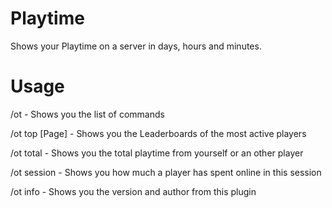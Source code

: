 # Playtime
Shows your Playtime on a server in days, hours and minutes.

# Usage

/ot - Shows you the list of commands

/ot top [Page] - Shows you the Leaderboards of the most active players

/ot total - Shows you the total playtime from yourself or an other player

/ot session - Shows you how much a player has spent online in this session

/ot info - Shows you the version and author from this plugin
